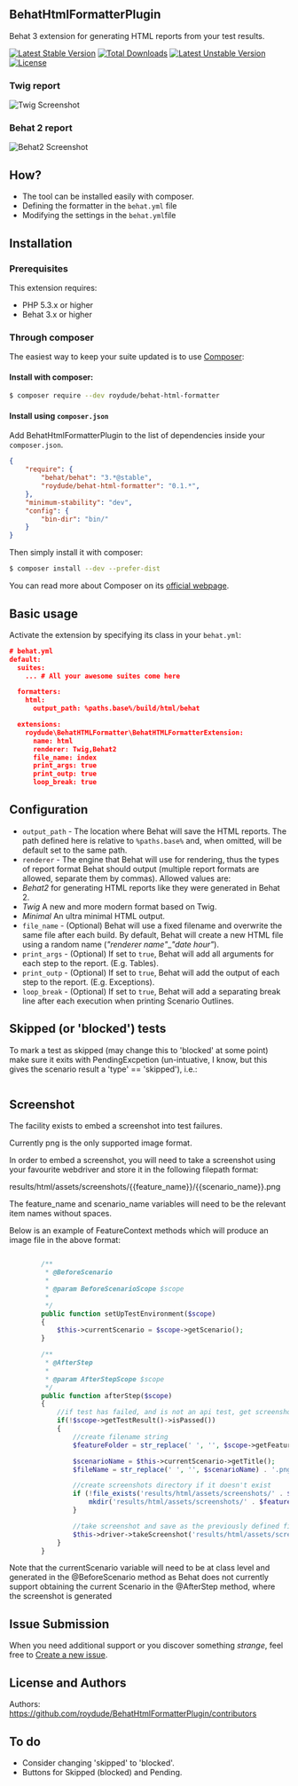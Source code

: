 ## BehatHtmlFormatterPlugin

Behat 3 extension for generating HTML reports from your test results.

[![Latest Stable Version](https://poser.pugx.org/roydude/behat-html-formatter/v/stable)](https://packagist.org/packages/roydude/behat-html-formatter) [![Total Downloads](https://poser.pugx.org/roydude/behat-html-formatter/downloads)](https://packagist.org/packages/roydude/behat-html-formatter) [![Latest Unstable Version](https://poser.pugx.org/roydude/behat-html-formatter/v/unstable)](https://packagist.org/packages/roydude/behat-html-formatter) [![License](https://poser.pugx.org/roydude/behat-html-formatter/license)](https://packagist.org/packages/roydude/behat-html-formatter)

### Twig report

![Twig Screenshot](http://i.imgur.com/SFSQjNJ.png)

### Behat 2 report

![Behat2 Screenshot](http://i57.tinypic.com/287g942.jpg)


## How?

* The tool can be installed easily with composer.
* Defining the formatter in the `behat.yml` file
* Modifying the settings in the `behat.yml`file

## Installation

### Prerequisites

This extension requires:

* PHP 5.3.x or higher
* Behat 3.x or higher

### Through composer

The easiest way to keep your suite updated is to use [Composer](http://getcomposer.org>):

#### Install with composer:

```bash
$ composer require --dev roydude/behat-html-formatter
```

#### Install using `composer.json`

Add BehatHtmlFormatterPlugin to the list of dependencies inside your `composer.json`.

```json
{
    "require": {
        "behat/behat": "3.*@stable",
        "roydude/behat-html-formatter": "0.1.*",
    },
    "minimum-stability": "dev",
    "config": {
        "bin-dir": "bin/"
    }
}
```

Then simply install it with composer:

```bash
$ composer install --dev --prefer-dist
```

You can read more about Composer on its [official webpage](http://getcomposer.org).

## Basic usage

Activate the extension by specifying its class in your `behat.yml`:

```json
# behat.yml
default:
  suites:
    ... # All your awesome suites come here

  formatters:
    html:
      output_path: %paths.base%/build/html/behat

  extensions:
    roydude\BehatHTMLFormatter\BehatHTMLFormatterExtension:
      name: html
      renderer: Twig,Behat2
      file_name: index
      print_args: true
      print_outp: true
      loop_break: true
```

## Configuration

* `output_path` - The location where Behat will save the HTML reports. The path defined here is relative to `%paths.base%` and, when omitted, will be default set to the same path.
* `renderer` - The engine that Behat will use for rendering, thus the types of report format Behat should output (multiple report formats are allowed, separate them by commas). Allowed values are:
 * *Behat2* for generating HTML reports like they were generated in Behat 2.
 * *Twig* A new and more modern format based on Twig.
 * *Minimal* An ultra minimal HTML output.
* `file_name` - (Optional) Behat will use a fixed filename and overwrite the same file after each build. By default, Behat will create a new HTML file using a random name (*"renderer name"*_*"date hour"*).
* `print_args` - (Optional) If set to `true`, Behat will add all arguments for each step to the report. (E.g. Tables).
* `print_outp` - (Optional) If set to `true`, Behat will add the output of each step to the report. (E.g. Exceptions).
* `loop_break` - (Optional) If set to `true`, Behat will add a separating break line after each execution when printing Scenario Outlines.

## Skipped (or 'blocked') tests
To mark a test as skipped (may change this to 'blocked' at some point) make sure it exits with PendingExcpetion (un-intuative, I know, but this gives the scenario result a 'type' == 'skipped'), i.e.:

```throw new PendingException ("This scenario is blocked by bug MYPROJ-101");
```

## Screenshot

The facility exists to embed a screenshot into test failures.

Currently png is the only supported image format.

In order to embed a screenshot, you will need to take a screenshot using your favourite webdriver and store it in the following filepath format:

results/html/assets/screenshots/{{feature_name}}/{{scenario_name}}.png

The feature_name and scenario_name variables will need to be the relevant item names without spaces.

Below is an example of FeatureContext methods which will produce an image file in the above format:

```php

        /**
         * @BeforeScenario
         *
         * @param BeforeScenarioScope $scope
         *
         */
        public function setUpTestEnvironment($scope)
        {
            $this->currentScenario = $scope->getScenario();
        }

        /**
         * @AfterStep
         *
         * @param AfterStepScope $scope
         */
        public function afterStep($scope)
        {
            //if test has failed, and is not an api test, get screenshot
            if(!$scope->getTestResult()->isPassed())
            {
                //create filename string
                $featureFolder = str_replace(' ', '', $scope->getFeature()->getTitle());

                $scenarioName = $this->currentScenario->getTitle();
                $fileName = str_replace(' ', '', $scenarioName) . '.png';

                //create screenshots directory if it doesn't exist
                if (!file_exists('results/html/assets/screenshots/' . $featureFolder)) {
                    mkdir('results/html/assets/screenshots/' . $featureFolder);
                }

                //take screenshot and save as the previously defined filename
                $this->driver->takeScreenshot('results/html/assets/screenshots/' . $featureFolder . '/' . $fileName);
            }
        }

```

Note that the currentScenario variable will need to be at class level and generated in the @BeforeScenario method as Behat does not currently support obtaining the current Scenario in the @AfterStep method, where the screenshot is generated

## Issue Submission

When you need additional support or you discover something *strange*, feel free to [Create a new issue](https://github.com/roydude/BehatHtmlFormatterPlugin/issues/new).

## License and Authors

Authors: https://github.com/roydude/BehatHtmlFormatterPlugin/contributors

## To do
* Consider changing 'skipped' to 'blocked'.
* Buttons for Skipped (blocked) and Pending.

